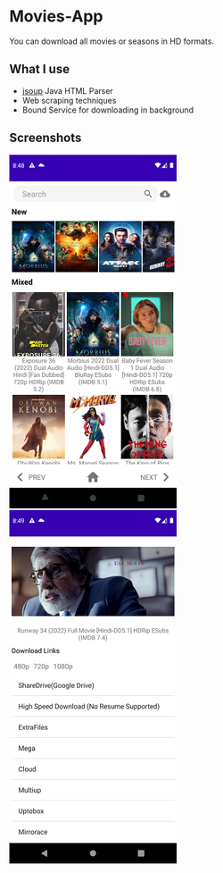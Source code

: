 
# Movies-App

You can download all movies or seasons in HD formats.

## What I use

- [jsoup](https://jsoup.org/) Java HTML Parser
- Web scraping techniques
- Bound Service for downloading in background

## Screenshots

![](images/1.png)
![](images/2.png)
